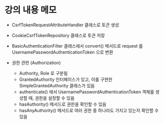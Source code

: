 # 강의 내용 메모

- CsrfTokenRequestAttributeHandler 클래스로 토큰 생성
- CookieCsrfTokenRepository 클래스로 토큰 저장
- BasicAuthenticationFilter 클래스에서 convert() 메서드로 request 를 UsernamePasswordAuthenticationToken 으로 변환

- 권한 관련 (Authorization)
    - Authority, Role 로 구분됨
    - GrantedAuthority 인터페이스가 있고, 이를 구현한 SimpleGrantedAuthority 클래스가 있음
    - authenticate() 에서 UsernamePasswordAuthenticationToken 객체를 생성할 때, 권한을 설정할 수 있음
    - hasAuthority() 메서드로 권한을 확인할 수 있음
    - hasAnyAuthority() 메서드로 여러 권한 중 하나라도 가지고 있는지 확인할 수 있음
